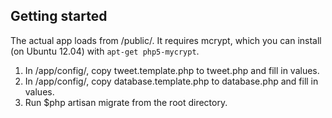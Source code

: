 ## Getting started

The actual app loads from /public/. It requires mcrypt, which you can install (on Ubuntu 12.04) with <code>apt-get php5-mycrypt</code>.

1. In /app/config/, copy tweet.template.php to tweet.php and fill in values.
2. In /app/config/, copy database.template.php to database.php and fill in values.
3. Run $</code>php artisan migrate</code> from the root directory.
